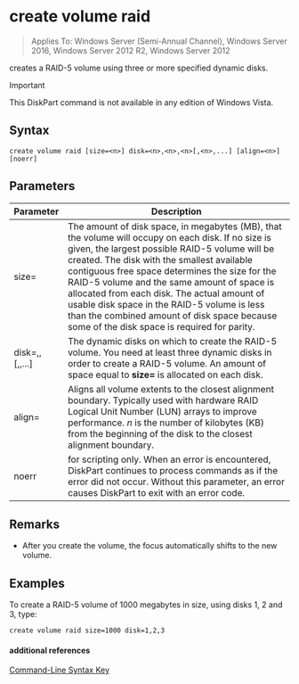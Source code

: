 # create volume raid

>Applies To: Windows Server (Semi-Annual Channel), Windows Server 2016, Windows Server 2012 R2, Windows Server 2012

creates a RAID\-5 volume using three or more specified dynamic disks.  
  
> [!IMPORTANT]  
> This DiskPart command is not available in any edition of Windows Vista.  
  
  
  
## Syntax  
  
```  
create volume raid [size=<n>] disk=<n>,<n>,<n>[,<n>,...] [align=<n>] [noerr]  
```  
  
## Parameters  
  
|Parameter|Description|  
|-------|--------|  
|size\=<n>|The amount of disk space, in megabytes \(MB\), that the volume will occupy on each disk. If no size is given, the largest possible RAID\-5 volume will be created. The disk with the smallest available contiguous free space determines the size for the RAID\-5 volume and the same amount of space is allocated from each disk. The actual amount of usable disk space in the RAID\-5 volume is less than the combined amount of disk space because some of the disk space is required for parity.|  
|disk\=<n>,<n>,<n>\[,<n>,...\]|The dynamic disks on which to create the RAID\-5 volume. You need at least three dynamic disks in order to create a RAID\-5 volume. An amount of space equal to **size\=<n>** is allocated on each disk.|  
|align\=<n>|Aligns all volume extents to the closest alignment boundary. Typically used with hardware RAID Logical Unit Number \(LUN\) arrays to improve performance. *n* is the number of kilobytes \(KB\) from the beginning of the disk to the closest alignment boundary.|  
|noerr|for scripting only. When an error is encountered, DiskPart continues to process commands as if the error did not occur. Without this parameter, an error causes DiskPart to exit with an error code.|  
  
## Remarks  
  
-   After you create the volume, the focus automatically shifts to the new volume.  
  
## <a name="BKMK_examples"></a>Examples  
To create a RAID\-5 volume of 1000 megabytes in size, using disks 1, 2 and 3, type:  
  
```  
create volume raid size=1000 disk=1,2,3  
```  
  
#### additional references  
[Command-Line Syntax Key](command-line-syntax-key.md)  
  

  

